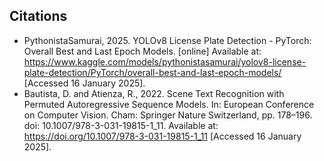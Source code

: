 ## Citations
- PythonistaSamurai, 2025. YOLOv8 License Plate Detection - PyTorch: Overall Best and Last Epoch Models. [online] Available at: https://www.kaggle.com/models/pythonistasamurai/yolov8-license-plate-detection/PyTorch/overall-best-and-last-epoch-models/ [Accessed 16 January 2025].
- Bautista, D. and Atienza, R., 2022. Scene Text Recognition with Permuted Autoregressive Sequence Models. In: European Conference on Computer Vision. Cham: Springer Nature Switzerland, pp. 178–196. doi: 10.1007/978-3-031-19815-1_11. Available at: https://doi.org/10.1007/978-3-031-19815-1_11 [Accessed 16 January 2025].

